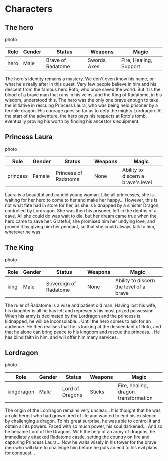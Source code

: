 # Characters

## The hero

photo

| Role | Gender | Status | Weapons | Magic |
|-----|-----|--------------|------|-----------------------|
| hero |Male|Brave of Radatome|Swords, Axes|Fire, Healing, Support|

The hero's identity remains a mystery. We don't even know his name, or what he's really after in this quest. Very few people believe in him and his descent from the famous hero Roto, who once saved the world. But it is the blood of a brave man that runs in his veins, and the King of Radatome, in his wisdom, understood this. The hero was the only one brave enough to take the initiative in rescuing Princess Laura, who was being held prisoner by a terrible dragon. His courage goes so far as to defy the mighty Lordragon. At the start of the adventure, the hero pays his respects at Roto's tomb, eventually proving his worth by finding his ancestor's equipment.

## Princess Laura

photo

| Role | Gender | Status | Weapons | Magic |
|-----|-----|--------------|------|-----------------------|
| princess | Female | Princess of Radatome | None | Ability to discern a brave's level |

Laura is a beautiful and candid young woman. Like all princesses, she is waiting for her hero to come to her and make her happy... However, this is not what fate had in store for her, as she is kidnapped by a sinister Dragon, controlled by Lordragon. She was then his prisoner, left in the depths of a cave. All she could do was wait to die, but her dream came true when the hero came to save her. Grateful, she promised him her undying love, and proved it by giving him her pendant, so that she could always talk to him, wherever he was

## The King

photo

| Role | Gender | Status | Weapons | Magic |
|-----|-----|--------------|------|-----------------------|
| king | Male | Sovereign of Radatome | None | Ability to discern the level of a brave |

The ruler of Radatome is a wise and patient old man. Having lost his wife, his daughter is all he has left and represents his most prized possession. When his army is decimated by the Lordragon and the princess is kidnapped, he will be inconsolable... Until the hero comes to ask for an audience. He then realises that he is looking at the descendant of Roto, and that he alone can bring peace to his kingdom and rescue the princess... He has blind faith in him, and will offer him many services.

## Lordragon

photo

| Role | Gender | Status | Weapons | Magic |
|-----|-----|--------------|------|-----------------------|
| kingdragon | Male | Lord of Dragons | Sticks | Fire, healing, dragon transformation |

The origin of the Lordragon remains very unclear... It is thought that he was an old hermit who had grown tired of life and wanted to end his existence by challenging a dragon. To his great surprise, he was able to control it and obtain all its powers. Faced with so much power, his soul darkened... And so he became Lord of the Dragons. With the help of an army of dragons, he immediately attacked Radatome castle, setting the country on fire and capturing Princess Laura... Now he waits wisely in his tower for the brave men who will dare to challenge him before he puts an end to his evil plans for conquest...

